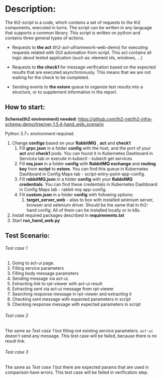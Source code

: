 # Description:
The th2-script is a code, which contains a set of requests to the th2 components, executed in turns. The script can be written in any language that supports a common library. This script is written on python and contains three general types of actions.

* Requests to **the act** (th2-act-uiframework-web-demo) for executing requests related with GUI automation from script. This act contains all logic about tested application (such as: element ids, windows, ...) 

* Requests to **the check1** for message verification based on the expected results that are executed asynchronously. This means that we are not waiting for the check to be completed.

* Sending events to **the estore** queue to organize test results into a structure, or to supplement information in the report.

## How to start:
**Schema(th2 environment) needed:** https://github.com/th2-net/th2-infra-schema-demo/tree/ver-1.5.4-hand_web_scenario

Python 3.7+ environment required.
1. Change **configs** based on your **RabbitMQ** , **act** and **check1**
    1. Fill **grpc.json** in a folder **config** with the host, and the port of your **act** and **check1** pods. You can found it in Kubernetes Dashboard in Services tab or execute in kubectl - kubectl get services
    1. Fill **mq.json** in a folder **config** with **RabbitMQ exchange** and **routing key** from **script** to **estore**. You can find this queue in Kubernetes Dashboard in Config Maps tab - script-entry-point-app-config. 
    1. Fill **rabbitMQ.json** in a folder **config** with your **RabbitMQ credentials**. You can find these credentials in Kubernetes Dashboard in Config Maps tab - rabbit-mq-app-config.
    1. Fill **custom.json** in a folder **config** with following options:
        1. **target_server_web** - alias to box with installed selenium server, browser and selenium driver. Should be 
        the same that in th2-hand config.
        All of them can be installed locally or in k8s.
1. Install required packages described in **requirements.txt**
1. Start **run_hand_web.py**

## Test Scenario:

###### Test case 1
1. Going to act-ui page.
1. Filling service parameters
1. Filling body message parameters
1. Sending message via act-ui.
1. Extracting link to rpt-viewer with act-ui result
1. Extracting sent via act-ui message from rpt-viewer
1. Searching response message in rpt-viewer and extracting it
1. Checking sent message with expected parameters in script
1. Checking response message with expected parameters in script

###### Test case 2
The same as *Test case 1* but filling not existing service parameters. `act-ui` doesn't send any message. This test case
 will be failed, because there is no result link.

###### Test case 3
The same as *Test case 1* but there are expected params that are used in comparison have errors. This test case will be 
failed in verification step.
